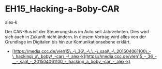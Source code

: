# EH15\_Hacking-a-Boby-CAR

alex-k

Der CAN-Bus ist der Steuerungsbus im Auto seit Jahrzehnten. Dies wird sich auch in Zukunft nicht ändern. In diesem Vortrag wird alles von der Grundlage im Digitalen bis hin zur Komunikationsebene erklärt.

* [https://media.ccc.de/v/eh15\_-\_36\_-\_\_-\_saal\_-\_201504061100\_-\_hacking\_a\_boby\_-car\_-\_alex-k](https://media.ccc.de/v/eh15_-_36_-__-_saal_-_201504061100_-_hacking_a_boby_-car_-_alex-k)

